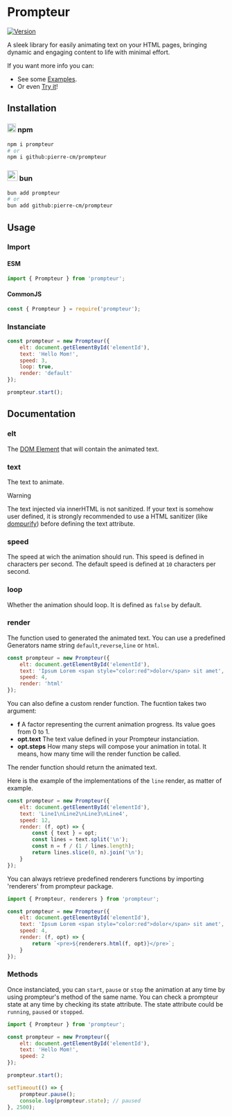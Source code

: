 # Prompteur

[![Version](https://img.shields.io/npm/v/prompteur.svg)](https://www.npmjs.com/package/prompteur)

A sleek library for easily animating text on your HTML pages, bringing dynamic and engaging content to life with minimal effort.

If you want more info you can:

- See some [Examples](https://pierre-cm.github.io/prompteur/exammples).
- Or even [Try it](https://pierre-cm.github.io/prompteur/try)!

## Installation

### <img src="https://raw.githubusercontent.com/npm/logos/master/npm%20square/n.svg" width="20px"> npm

```bash
npm i prompteur
# or
npm i github:pierre-cm/prompteur
```

### <img src="https://bun.sh/logo.svg" width="24px"> bun

```bash
bun add prompteur
# or
bun add github:pierre-cm/prompteur
```

## Usage

### Import

#### ESM

```javascript
import { Prompteur } from 'prompteur';
```

#### CommonJS

```javascript
const { Prompteur } = require('prompteur');
```

### Instanciate

```javascript
const prompteur = new Prompteur({
	elt: document.getElementById('elementId'),
	text: 'Hello Mom!',
	speed: 3,
	loop: true,
	render: 'default'
});

prompteur.start();
```

## Documentation

### elt

The [DOM Element](https://developer.mozilla.org/en-US/docs/Web/API/Element) that will contain the animated text.

### text

The text to animate.

> [!WARNING]  
> The text injected via innerHTML is not sanitized. If your text is somehow user defined, it is strongly recommended to use a HTML sanitizer (like [dompurify](https://www.npmjs.com/package/dompurify)) before defining the text attribute.

### speed

The speed at wich the animation should run. This speed is defined in characters per second. The default speed is defined at `10` characters per second.

### loop

Whether the animation should loop. It is defined as `false` by default.

### render

The function used to generated the animated text. You can use a predefined Generators name string `default`,`reverse`,`line` or `html`.

```javascript
const prompteur = new Prompteur({
	elt: document.getElementById('elementId'),
	text: 'Ipsum Lorem <span style="color:red">dolor</span> sit amet',
	speed: 4,
	render: 'html'
});
```

You can also define a custom render function. The fucntion takes two argument:

- **f** A factor representing the current animation progress. Its value goes from 0 to 1.
- **opt.text** The text value defined in your Prompteur instanciation.
- **opt.steps** How many steps will compose your animation in total. It means, how many time will the render function be called.

The render function should return the animated text.

Here is the example of the implementations of the `line` render, as matter of example.

```javascript
const prompteur = new Prompteur({
	elt: document.getElementById('elementId'),
	text: 'Line1\nLine2\nLine3\nLine4',
	speed: 12,
	render: (f, opt) => {
		const { text } = opt;
		const lines = text.split('\n');
		const n = f / (1 / lines.length);
		return lines.slice(0, n).join('\n');
	}
});
```

You can always retrieve predefined renderers functions by importing 'renderers' from prompteur package.

```javascript
import { Prompteur, renderers } from 'prompteur';

const prompteur = new Prompteur({
	elt: document.getElementById('elementId'),
	text: 'Ipsum Lorem <span style="color:red">dolor</span> sit amet',
	speed: 4,
	render: (f, opt) => {
		return `<pre>${renderers.html(f, opt)}</pre>`;
	}
});
```

### Methods

Once instanciated, you can `start`, `pause` or `stop` the animation at any time by using prompteur's method of the same name. You can check a prompteur state at any time by checking its state attribute. The state attribute could be `running`, `paused` or `stopped`.

```javascript
import { Prompteur } from 'prompteur';

const prompteur = new Prompteur({
	elt: document.getElementById('elementId'),
	text: 'Hello Mom!',
	speed: 2
});

prompteur.start();

setTimeout(() => {
	prompteur.pause();
	console.log(prompteur.state); // paused
}, 2500);
```
